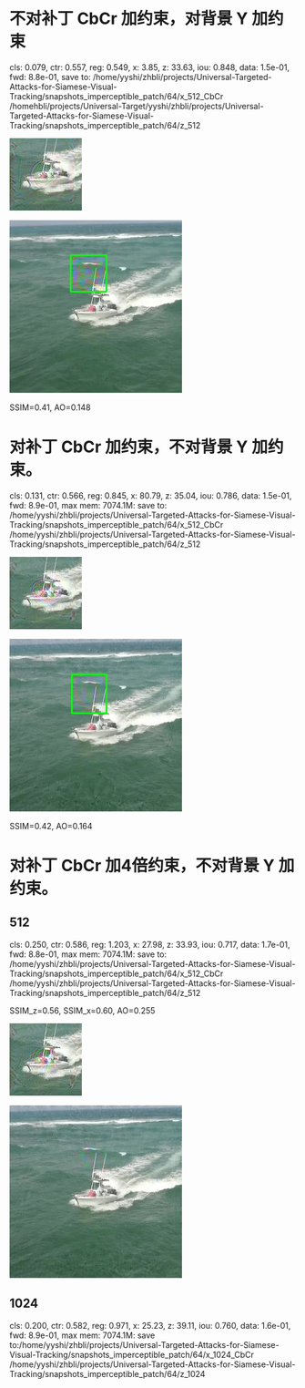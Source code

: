 # 不对补丁 CbCr 加约束，对背景 Y 加约束

cls: 0.079, ctr: 0.557, reg: 0.549, x: 3.85, z: 33.63, iou: 0.848, data: 1.5e-01, fwd: 8.8e-01, save to: /home/yyshi/zhbli/projects/Universal-Targeted-Attacks-for-Siamese-Visual-Tracking/snapshots_imperceptible_patch/64/x_512_CbCr /homehbli/projects/Universal-Target/yyshi/zhbli/projects/Universal-Targeted-Attacks-for-Siamese-Visual-Tracking/snapshots_imperceptible_patch/64/z_512

![](1_adv_template_img.jpg)

![](2_adv_search_img_pred.jpg)

SSIM=0.41, AO=0.148

# 对补丁 CbCr 加约束，不对背景 Y 加约束。

cls: 0.131, ctr: 0.566, reg: 0.845, x: 80.79, z: 35.04, iou: 0.786, data: 1.5e-01, fwd: 8.9e-01,  max mem: 7074.1M: save to: /home/yyshi/zhbli/projects/Universal-Targeted-Attacks-for-Siamese-Visual-Tracking/snapshots_imperceptible_patch/64/x_512_CbCr /home/yyshi/zhbli/projects/Universal-Targeted-Attacks-for-Siamese-Visual-Tracking/snapshots_imperceptible_patch/64/z_512
 
![](1_adv_template_img_1.jpg)

![](2_adv_search_img_pred_1.jpg)

SSIM=0.42, AO=0.164

# 对补丁 CbCr 加4倍约束，不对背景 Y 加约束。

## 512

cls: 0.250, ctr: 0.586, reg: 1.203, x: 27.98, z: 33.93, iou: 0.717, data: 1.7e-01, fwd: 8.8e-01,  max mem: 7074.1M: save to: /home/yyshi/zhbli/projects/Universal-Targeted-Attacks-for-Siamese-Visual-Tracking/snapshots_imperceptible_patch/64/x_512_CbCr /home/yyshi/zhbli/projects/Universal-Targeted-Attacks-for-Siamese-Visual-Tracking/snapshots_imperceptible_patch/64/z_512

SSIM_z=0.56, SSIM_x=0.60, AO=0.255

![](1_adv_template_img_2.jpg)

![](2_adv_search_img_2.jpg)

## 1024

cls: 0.200, ctr: 0.582, reg: 0.971, x: 25.23, z: 39.11, iou: 0.760, data: 1.6e-01, fwd: 8.9e-01,  max mem: 7074.1M:    save to:/home/yyshi/zhbli/projects/Universal-Targeted-Attacks-for-Siamese-Visual-Tracking/snapshots_imperceptible_patch/64/x_1024_CbCr /home/yyshi/zhbli/projects/Universal-Targeted-Attacks-for-Siamese-Visual-Tracking/snapshots_imperceptible_patch/64/z_1024